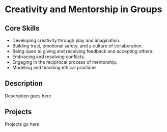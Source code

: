 Creativity and Mentorship in Groups
===================================

Core Skills
-----------

* Developing creativity through play and imagination.
* Building trust, emotional safety, and a culture of collaboration.
* Being open to giving and receiving feedback and accepting others.
* Embracing and resolving conflicts.
* Engaging in the reciprocal process of mentorship.
* Modeling and teaching ethical practices.


Description
-----------

Description goes here

Projects
--------

Projects go here

